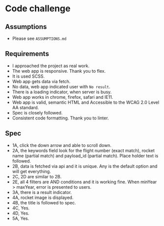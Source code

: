# Code challenge

## Assumptions
* Please see `ASSUMPTIONS.md`

## Requirements
* I approached the project as real work.
* The web app is responsive. Thank you to flex.
* It is used SCSS.
* Web app gets data via fetch.
* No data, web app indicated user with `No result`.
* There is a loading indicator, when server is busy.
* Web app works in chrome, firefox, safari and IE11.
* Web app is valid, semantic HTML and Accessible to the WCAG 2.0 Level AA standard.
* Spec is closely followed.
* Consistent code formatting. Thank you to linter.

## Spec
* 1A, click the down arrow and able to scroll down.
* 2A, the keywords field look for the flight number (exact match), rocket name (partial match) and payload_id (partial match). Place holder text is followed.
* 2B, data is fetched via api and it is unique. Any is the default option and will get everything.
* 2C, 2D are similar to 2B.
* 2E, all 4 filters are AND conditions and it is working fine. When minYear > maxYear, error is presented to users.
* 3A, there is a result indicator.
* 4A, rocket image is displayed.
* 4B, the title is followed to spec.
* 4C, Yes.
* 4D, Yes.
* 5A, Yes.



